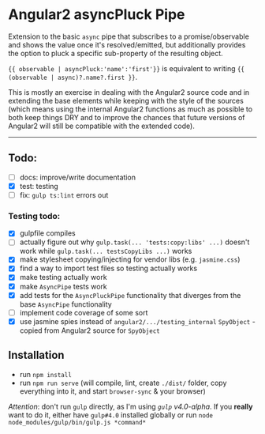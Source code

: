 Angular2 asyncPluck Pipe
===
Extension to the basic `async` pipe that subscribes to a promise/observable
and shows the value once it's resolved/emitted, but additionally provides
the option to pluck a specific sub-property of the resulting object.

`{{ observable | asyncPluck:'name':'first'}}` is equivalent to writing
`{{ (observable | async)?.name?.first }}`.

This is mostly an exercise in dealing with the Angular2 source code
and in extending the base elements while keeping with the style of the sources
(which means using the internal Angular2 functions as much as possible to
both keep things DRY and to improve the chances that future versions of
Angular2 will still be compatible with the extended code).

---

## Todo:
- [ ] docs: improve/write documentation
- [x] test: testing
- [ ] fix: `gulp ts:lint` errors out

### Testing todo:
- [x] gulpfile compiles
- [ ] actually figure out why `gulp.task(... 'tests:copy:libs' ...)` doesn't
work while `gulp.task(... testsCopyLibs ...)` works
- [x] make stylesheet copying/injecting for vendor libs (e.g. `jasmine.css`)
- [x] find a way to import test files so testing actually works
- [x] make testing actually work
- [x] make `AsyncPipe` tests work
- [x] add tests for the `AsyncPluckPipe` functionality that diverges from the
base `AsyncPipe` functionality
- [ ] implement code coverage of some sort
- [x] use jasmine spies instead of `angular2/.../testing_internal` `SpyObject` -
copied from Angular2 source for `SpyObject`

## Installation
* run `npm install`
* run `npm run serve` (will compile, lint,
create `./dist/` folder, copy everything into
it, and start `browser-sync` & your browser)

*Attention*: don't run `gulp` directly, as I'm
using *`gulp` v4.0-alpha*. If you **really**
want to do it, either have `gulp#4.0` installed
globally or run `node node_modules/gulp/bin/gulp.js *command*`